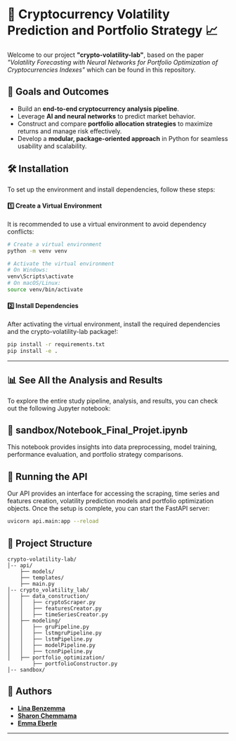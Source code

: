 # 🌟 Cryptocurrency Volatility Prediction and Portfolio Strategy 📈

Welcome to our project **"crypto-volatility-lab"**, based on the paper *"Volatility Forecasting with Neural Networks for Portfolio Optimization of Cryptocurrencies Indexes"* which can be found in this repository.

## 🎯 Goals and Outcomes

- Build an **end-to-end cryptocurrency analysis pipeline**.
- Leverage **AI and neural networks** to predict market behavior.
- Construct and compare **portfolio allocation strategies** to maximize returns and manage risk effectively.
- Develop a **modular, package-oriented approach** in Python for seamless usability and scalability.

## 🛠 Installation

To set up the environment and install dependencies, follow these steps:

#### 1️⃣ Create a Virtual Environment

It is recommended to use a virtual environment to avoid dependency conflicts:

```bash
# Create a virtual environment
python -m venv venv

# Activate the virtual environment
# On Windows:
venv\Scripts\activate
# On macOS/Linux:
source venv/bin/activate
```

#### 2️⃣ Install Dependencies

After activating the virtual environment, install the required dependencies and the crypto-volatility-lab package!:

```bash
pip install -r requirements.txt
pip install -e .
```
---

## 📊 See All the Analysis and Results

To explore the entire study pipeline, analysis, and results, you can check out the following Jupyter notebook:

## 📂 sandbox/Notebook_Final_Projet.ipynb

This notebook provides insights into data preprocessing, model training, performance evaluation, and portfolio strategy comparisons.


## 🚀 Running the API
Our API provides an interface for accessing the scraping, time series and features creation, volatility prediction models and portfolio optimization objects.
Once the setup is complete, you can start the FastAPI server:

```bash
uvicorn api.main:app --reload
```

## 📂 Project Structure

```
crypto-volatility-lab/
│-- api/
    ├── models/
    ├── templates/
    ├── main.py
│-- crypto_volatility_lab/
│   ├── data_construction/
│   │   ├── cryptoScraper.py
│   │   ├── featuresCreator.py
│   │   ├── timeSeriesCreator.py
│   ├── modeling/
│   │   ├── gruPipeline.py
│   │   ├── lstmgruPipeline.py
│   │   ├── lstmPipeline.py
│   │   ├── modelPipeline.py
│   │   ├── tcnnPipeline.py
│   ├── portfolio_optimization/
        ├── portfolioConstructor.py
│-- sandbox/
```

## 👥 Authors

- **[Lina Benzemma](https://github.com/linabnz)**
- **[Sharon Chemmama](https://github.com/Sharon2607)**
- **[Emma Eberle](https://github.com/emmaebrl)**


---

